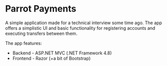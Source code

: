 # Parrot Payments

A simple application made for a technical interview some time ago. The app offers a simplistic UI and basic functionality for registering accounts and executing transfers between them.

The app features:
* Backend - ASP.NET MVC (.NET Framework 4.8)
* Frontend - Razor (+a bit of Bootstrap)
